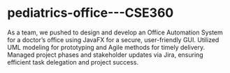 # pediatrics-office---CSE360
As a team, we pushed to design and develop an Office Automation System for a doctor’s office using JavaFX for a secure, user-friendly GUI. Utilized UML modeling for prototyping and Agile methods for timely delivery. Managed project phases and stakeholder updates via Jira, ensuring efficient task delegation and project success.
